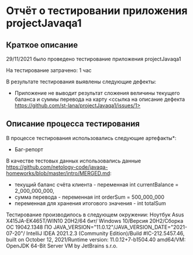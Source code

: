 # Отчёт о тестировании приложения projectJavaqa1

## Краткое описание

29/11/2021  было проведено тестирование приложения projectJavaqa1

На тестирование затрачено: 1 час

В результате тестирования выявлены следующие дефекты:
* Приложение не выводит результат сложения величины текущего баланса и суммы перевода на карту <ссылка на описание дефекта
https://github.com/st-lana/projectJavaqa1/issues/1>

## Описание процесса тестирования

В процессе тестирования использовались следующие артефакты*:
* Баг-репорт


В качестве тестовых данных использовались данные <https://github.com/netology-code/javaqa-homeworks/blob/master/intro/MERGED.md>:

* текущий баланс счёта клиента - переменная int currentBalance = 2_000_000_000,
* сумма перевода - переменная int orderSum = 500_000_000
* переменная для хранения итогового значения - int totalSum 


Тестирование производилось в следующем окружении:
Ноутбук Asus X415JA-EK465T/WIN10 20H2/64 бит/
Windows 10/Версия 20H2/Сборка ОС 19042.1348
ПО JAVA_VERSION="11.0.12"/JAVA_VERSION_DATE="2021-07-20"/ 
IntelliJ IDEA 2021.2.3 (Community Edition)/Build #IC-212.5457.46, built on October 12, 2021/Runtime version: 11.0.12+7-b1504.40 amd64/VM: OpenJDK 64-Bit Server VM by JetBrains s.r.o.